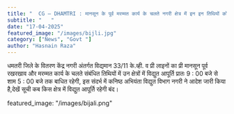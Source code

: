 ```yaml
---
title: "  CG – DHAMTRI : मानसून के पूर्व मरम्मत कार्य के चलते नगरी क्षेत्र में इन इन तिथियों को विद्युत आपूर्ति सुबह 9 से शाम पांच बजे तक रहेगी बंद,देखिए सूची कब कहां लाइट रहेगी बंद… "
subtitle: "   "
date: "17-04-2025"
featured_image: "/images/bijli.jpg"
category: ["News", "Govt "]
author: "Hasnain Raza"
---
```


धमतरी जिले के वितरण केंद्र नगरी अंतर्गत विद्यमान 33/11 के.व्ही. व प्री लाइनों का प्री मानसून पूर्व रखरखाव और मरम्मत कार्य के चलते संबंधित तिथियों में उन क्षेत्रों में विद्युत आपूर्ति प्रातः 9 : 00 बजे से शाम 5 : 00 बजे तक बाधित रहेगी, इस संदर्भ में कनिष्ठ अभियंता विद्युत विभाग नगरी ने आदेश जारी किया है,देखें सूची कब किस क्षेत्र में विद्युत आपूर्ति रहेगी बंद।

featured_image: "/images/bijali.png"
